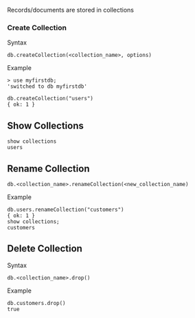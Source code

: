 Records/documents are stored in collections



### Create Collection

Syntax

```shell
db.createCollection(<collection_name>, options)   
```



Example

```shell
> use myfirstdb;
'switched to db myfirstdb'

db.createCollection("users")  
{ ok: 1 }
```



## Show Collections

```shell
show collections
users
```



## Rename Collection

```shell
db.<collection_name>.renameCollection(<new_collection_name)
```

Example

```shell
db.users.renameCollection("customers")
{ ok: 1 }
show collections;
customers
```



## Delete Collection

Syntax

```shell
db.<collection_name>.drop()
```



Example

```shell
db.customers.drop()
true
```

